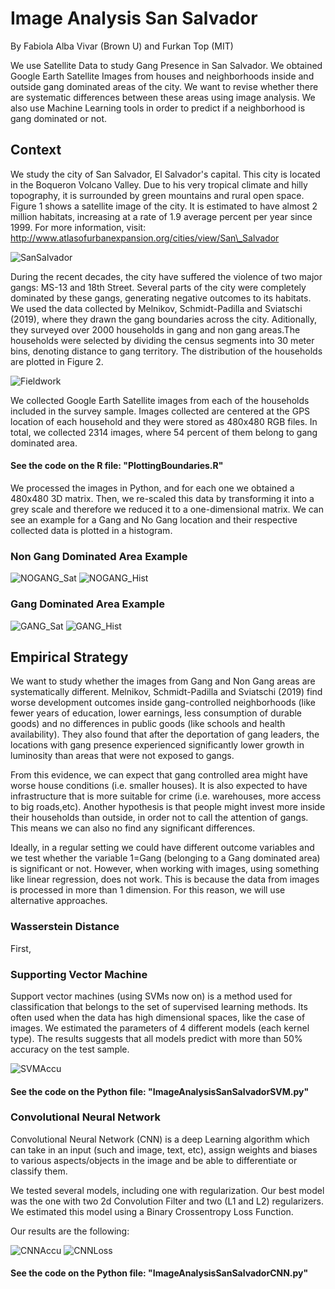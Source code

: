 # Image Analysis San Salvador
By Fabiola Alba Vivar (Brown U) and Furkan Top (MIT)

We use Satellite Data to study Gang Presence in San Salvador. We obtained Google Earth Satellite Images from houses and neighborhoods inside and outside gang dominated areas of the city. We want to revise whether there are systematic differences between these areas using image analysis. We also use Machine Learning tools in order to predict if a neighborhood is gang dominated or not. 
 
## Context 
 
We study the city of San Salvador, El Salvador's capital. This city is located in the Boqueron Volcano Valley. Due to his very tropical climate and hilly topography, it is surrounded by green mountains and rural open space. Figure 1 shows a satellite image of the city. It is estimated to have almost 2 million habitats, increasing at a rate of 1.9 average percent per year since 1999. For more information, visit: http://www.atlasofurbanexpansion.org/cities/view/San\_Salvador

![SanSalvador](SanSalvadorSatViewTest.png)

During the recent decades, the city have suffered the violence of two major gangs: MS-13 and 18th Street. Several parts of the city were completely dominated by these gangs, generating negative outcomes to its habitats. We used the data collected by Melnikov, Schmidt-Padilla and Sviatschi (2019), where they drawn the gang boundaries across the city. Aditionally, they surveyed over 2000 households in gang and non gang areas.The households were selected by dividing the census segments into 30 meter bins, denoting distance to gang territory. The distribution of the households are plotted in Figure 2.

![Fieldwork](Fieldwork_SanSalvador.jpg)

We collected Google Earth Satellite images from each of the households included in the survey sample. Images collected are centered at the GPS location of each household and they were stored as 480x480 RGB files. In total, we collected 2314 images, where 54 percent of them belong to gang dominated area.

#### See the code on the R file: "PlottingBoundaries.R"

We processed the images in Python, and for each one we obtained a 480x480 3D matrix. Then, we re-scaled this data by transforming it into a grey scale and therefore we reduced it to a one-dimensional matrix. We can see  an example for a Gang and No Gang location and their respective collected data is plotted in a histogram.  

### Non Gang Dominated Area Example
![NOGANG_Sat](NOGANG_Sat.png) ![NOGANG_Hist](NOGANG_Hist.png)

### Gang Dominated Area Example
![GANG_Sat](GANG_Sat.png) ![GANG_Hist](GANG_Hist.png)

## Empirical Strategy

We want to study whether the images from Gang and Non Gang areas are systematically different. Melnikov, Schmidt-Padilla and Sviatschi (2019) find worse development outcomes inside gang-controlled neighborhoods (like fewer years of education, lower earnings, less
consumption of durable goods) and no differences in public goods (like schools and health availability). They also found that after the deportation of gang leaders, the locations with gang presence experienced significantly lower growth in luminosity than areas that were
not exposed to gangs.

From this evidence, we can expect that gang controlled area might have worse house conditions (i.e. smaller houses). It is also expected  to have infrastructure that is more suitable for crime (i.e. warehouses, more access to big roads,etc). Another hypothesis is that people might invest more inside their households than outside, in order not to call the attention of gangs. This means we can also no find any significant differences. 

Ideally, in a regular setting we could have different outcome variables and we test whether the variable 1=Gang (belonging to a Gang dominated area) is significant or not. However, when working with images, using something like linear regression, does not work. This is because the data from images is processed in more than 1 dimension. For this reason, we will use  alternative approaches.

### Wasserstein Distance
First, 


### Supporting Vector Machine

Support vector machines (using SVMs now on) is a method used for classification that belongs to the set of supervised learning methods. 
Its often used when the data has high dimensional spaces, like the case of images.
We estimated the parameters of 4 different models (each kernel type). The results suggests that all models predict with more than 50% accuracy on the test sample. 

 ![SVMAccu](SVMTestAccu.png)

#### See the code on the Python file: "ImageAnalysisSanSalvadorSVM.py"

### Convolutional Neural Network

Convolutional Neural Network (CNN) is a deep Learning algorithm which can take in an input (such and image, text, etc), assign weights and biases to various aspects/objects in the image and be able to differentiate or classify them. 

We tested several models, including one with regularization. Our best model was the one with two 2d Convolution Filter and two (L1 and L2) regularizers. We estimated this model using a Binary Crossentropy Loss Function.

Our results are the following:

 ![CNNAccu](Model_accu.png)
 ![CNNLoss](Model_loss.png)

#### See the code on the Python file: "ImageAnalysisSanSalvadorCNN.py"



